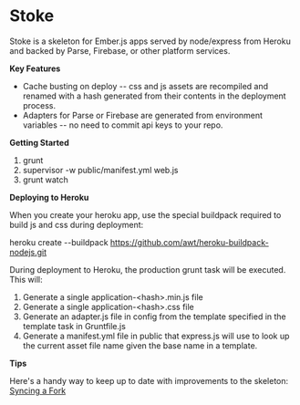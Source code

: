 Stoke
=====

Stoke is a skeleton for Ember.js apps served by node/express from Heroku and backed by Parse, Firebase, or other platform services. 

**Key Features**

* Cache busting on deploy -- css and js assets are recompiled and renamed with a hash generated from their contents in the deployment process.
* Adapters for Parse or Firebase are generated from environment variables -- no need to commit api keys to your repo.

**Getting Started**

1.  grunt
2.  supervisor -w public/manifest.yml web.js
3.  grunt watch

**Deploying to Heroku**

When you create your heroku app, use the special buildpack required to build js and css during deployment:

heroku create --buildpack https://github.com/awt/heroku-buildpack-nodejs.git

During deployment to Heroku, the production grunt task will be executed.  This will:

1.  Generate a single application-\<hash\>.min.js file
2.  Generate a single application-\<hash\>.css file
3.  Generate an adapter.js file in config from the template specified in the template task in Gruntfile.js
4.  Generate a manifest.yml file in public that express.js will use to look up the current asset file name given the base name in a template.

**Tips**

Here's a handy way to keep up to date with improvements to the skeleton: [Syncing a Fork](https://help.github.com/articles/syncing-a-fork)
